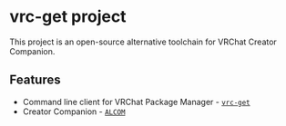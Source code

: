 # vrc-get project

This project is an open-source alternative toolchain for VRChat Creator Companion.

## Features

- Command line client for VRChat Package Manager - [`vrc-get`](https://github.com/vrc-get/vrc-get/tree/master/vrc-get)
- Creator Companion - [`ALCOM`](https://github.com/vrc-get/vrc-get/tree/master/vrc-get-gui)
